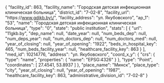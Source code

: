 {
    "facility_id": 863,
    "facility_name": "Городская детская инфекционная клиническая больница",
    "district_id": "7-02-8",
    "facility_url": "https:\/\/www.gdikb.by\/",
    "facility_address": "ул. Якубовского",
    "ap_1": "53",
    "name": "Городская детская инфекционная клиническая больница",
    "type": "0",
    "state": "public institution",
    "stats": [
        {
            "url": "11gkb.by",
            "dep_name": null,
            "date_year": null,
            "num_beds_dep": null,
            "num_deps_year": null,
            "num_doctors_dep": null,
            "num_doctors_med": null,
            "year_of_closing": null,
            "year_of_opening": "1922",
            "beds_in_hospital_key": 465,
            "num_beds_facility_year": null,
            "healthcare_facility_key": 863
        }
    ],
    "med_id": 10214776,
    "address": "ул. Якубовского",
    "coord_x_y": {
        "crs": {
            "type": "name",
            "properties": {
                "name": "EPSG:4326"
            }
        },
        "type": "Point",
        "coordinates": [
            27.4541,
            53.8937
        ]
    },
    "place_name": "Минск",
    "place_type": "city",
    "year_of_closing": null,
    "year_of_opening": "1987",
    "healthcare_facility_key": 863,
    "administrative_division_id": "7-02-8"
}